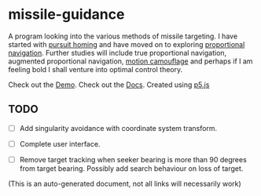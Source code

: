 # missile-guidance

A program looking into the various methods of missile targeting.  I have
started with [pursuit homing](en.wikipedia.org/wiki/Pursuit_guidance) and have
moved on to exploring [proportional navigation](en.wikipedia.org/wiki/Proportional_navigation).
Further studies will include true proportional navigation, augmented proportional
navigation, [motion camouflage](en.wikipedia.org/wiki/Motion_camouflage) and
perhaps if I am feeling bold I shall venture into optimal control theory.

Check out the [Demo](https://omareq.github.io/missile-guidance).
Check out the [Docs](https://omareq.github.io/missile-guidance/docs).
Created using [p5.js](https://p5js.org/)


## TODO

- [ ] Add singularity avoidance with coordinate system transform.


- [ ] Complete user interface.


- [ ] Remove target tracking when seeker bearing is more than 90 degrees from target bearing. Possibly add search behaviour on loss of target.



(This is an auto-generated document, not all links will necessarily work)
